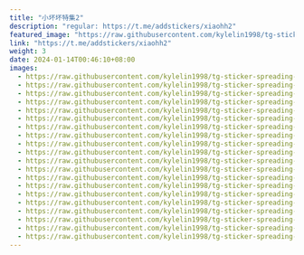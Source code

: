 ```yaml
---
title: "小坏坏特集2"
description: "regular: https://t.me/addstickers/xiaohh2"
featured_image: "https://raw.githubusercontent.com/kylelin1998/tg-sticker-spreading-worldwide-images/main/img/579b274b-594d-4fa7-a888-7c8d1c40bade.jpg"
link: "https://t.me/addstickers/xiaohh2"
weight: 3
date: 2024-01-14T00:46:10+08:00
images:
  - https://raw.githubusercontent.com/kylelin1998/tg-sticker-spreading-worldwide-images/main/img/579b274b-594d-4fa7-a888-7c8d1c40bade.jpg
  - https://raw.githubusercontent.com/kylelin1998/tg-sticker-spreading-worldwide-images/main/img/1483379b-9441-4c88-aa29-95962bfdbf06.jpg
  - https://raw.githubusercontent.com/kylelin1998/tg-sticker-spreading-worldwide-images/main/img/f4786f24-c04a-4565-8a79-82315ba42417.jpg
  - https://raw.githubusercontent.com/kylelin1998/tg-sticker-spreading-worldwide-images/main/img/3f2998a6-62d0-4121-af01-c002e225ec36.jpg
  - https://raw.githubusercontent.com/kylelin1998/tg-sticker-spreading-worldwide-images/main/img/356fcba1-6412-4156-8fe8-1420e28f5279.jpg
  - https://raw.githubusercontent.com/kylelin1998/tg-sticker-spreading-worldwide-images/main/img/e045c255-689e-4331-becc-cbf26a9df7f2.jpg
  - https://raw.githubusercontent.com/kylelin1998/tg-sticker-spreading-worldwide-images/main/img/9a57c6b2-b4cf-433c-8b63-2a0d960b5f11.jpg
  - https://raw.githubusercontent.com/kylelin1998/tg-sticker-spreading-worldwide-images/main/img/abaebac9-ed2b-4663-8a6b-1e532b881bb4.jpg
  - https://raw.githubusercontent.com/kylelin1998/tg-sticker-spreading-worldwide-images/main/img/7642cf91-6cad-4709-924b-efeee046ed7a.jpg
  - https://raw.githubusercontent.com/kylelin1998/tg-sticker-spreading-worldwide-images/main/img/483629b2-300d-4a6b-a57e-13b62e383593.jpg
  - https://raw.githubusercontent.com/kylelin1998/tg-sticker-spreading-worldwide-images/main/img/5fb7363f-f812-4d80-8447-616488138ae4.jpg
  - https://raw.githubusercontent.com/kylelin1998/tg-sticker-spreading-worldwide-images/main/img/6d962afe-4170-4809-ba78-654f8c5ded95.jpg
  - https://raw.githubusercontent.com/kylelin1998/tg-sticker-spreading-worldwide-images/main/img/6f0dff20-edd8-47dd-ba1b-e8979e8eb20e.jpg
  - https://raw.githubusercontent.com/kylelin1998/tg-sticker-spreading-worldwide-images/main/img/3bde8db9-94bf-4d83-ae56-69440d7fe16b.jpg
  - https://raw.githubusercontent.com/kylelin1998/tg-sticker-spreading-worldwide-images/main/img/3492809f-3a23-430c-a091-5aba94dc30e5.jpg
  - https://raw.githubusercontent.com/kylelin1998/tg-sticker-spreading-worldwide-images/main/img/29c7d492-e884-4137-8f7f-caa6a25afd82.jpg
  - https://raw.githubusercontent.com/kylelin1998/tg-sticker-spreading-worldwide-images/main/img/1f540ee7-a017-4be2-af0d-abb3096c228a.jpg
  - https://raw.githubusercontent.com/kylelin1998/tg-sticker-spreading-worldwide-images/main/img/e66d6f85-6a4c-4ff9-ba88-57211733855a.jpg
  - https://raw.githubusercontent.com/kylelin1998/tg-sticker-spreading-worldwide-images/main/img/d6519201-40be-4799-93e1-5b86af696b78.jpg
  - https://raw.githubusercontent.com/kylelin1998/tg-sticker-spreading-worldwide-images/main/img/b7f56cb2-bfc5-4b87-834d-7aed7f529073.jpg
---
```

